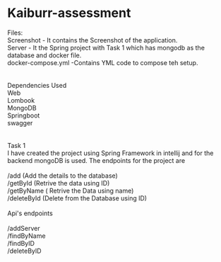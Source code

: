 # Kaiburr-assessment

Files:<br>Screenshot - It contains the Screenshot of the application.<br>Server - It the Spring project with Task 1 which has mongodb as the database and docker file.<br>docker-compose.yml -Contains YML code to compose teh setup.<br><br><br>Dependencies Used<br>Web<br>Lombook <br>MongoDB<br>Springboot<br>swagger<br><br><br>Task 1<br>I have created the project using Spring Framework in intellij and for the backend mongoDB is used. The endpoints for the project are<br><br>/add (Add the details to the database)<br>/getById (Retrive the data using ID)<br>/getByName ( Retrive the Data using name)<br>/deleteById (Delete from the Database using ID)<br><br>Api's endpoints<br><br>/addServer<br>/findByName<br>/findByID<br>/deleteByID<br>




